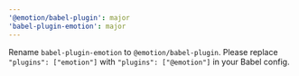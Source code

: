 ```yaml
---
'@emotion/babel-plugin': major
'babel-plugin-emotion': major
---
```


Rename `babel-plugin-emotion` to `@emotion/babel-plugin`. Please replace `"plugins": ["emotion"]` with `"plugins": ["@emotion"]` in your Babel config.

